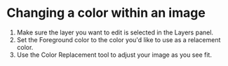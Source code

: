 # Changing a color within an image

1. Make sure the layer you want to edit is selected in the Layers panel.
2. Set the Foreground color to the color you'd like to use as a relacement color. 
3. Use the Color Replacement tool to adjust your image as you see fit. 

